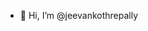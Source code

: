 - 👋 Hi, I’m @jeevankothrepally

<!---
jeevankothrepally/jeevankothrepally is a ✨ special ✨ repository because its `README.md` (this file) appears on your GitHub profile.
You can click the Preview link to take a look at your changes.
--->
